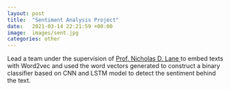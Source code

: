 ```yaml
---
layout: post
title:  "Sentiment Analysis Project"
date:   2021-03-14 22:21:59 +00:00
image:  images/sent.jpg
categories: other
---
```

Lead a team under the supervision of <a href="http://niclane.org/"> Prof. Nicholas D. Lane </a> to embed texts with Word2vec and used the
word vectors generated to construct a binary classifier based on CNN and LSTM model to detect the sentiment
behind the text.